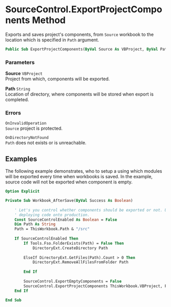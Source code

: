 # SourceControl.ExportProjectComponents Method

Exports and saves project's components, from `Source` workbook to the location which is specified in `Path` argument.

```vb
Public Sub ExportProjectComponents(ByVal Source As VBProject, ByVal Path As String)
```

### Parameters

**Source** `VBProject` <br>
Project from which, components will be exported.

**Path** `String` <br>
Location of directory, where components will be stored when export is completed.

### Errors

`OnInvalidOperation` <br>
`Source` project is protected.

`OnDirectoryNotFound` <br>
`Path` does not exists or is unreachable.

## Examples

The following example demonstrates, who to setup a using which modules will be exported every time when workbooks is saved. In the example, source code will not be exported when component is empty.

```vb
Option Explicit

Private Sub Workbook_AfterSave(ByVal Success As Boolean)
    
    ' Let's you control whether components should be exported or not. Useful, while you are 
    ' deploying code onto production.
    Const SourceControlEnabled As Boolean = False
    Dim Path As String
    Path = ThisWorkbook.Path & "/src"
    
    If SourceControlEnabled Then
        If Tools.Fso.FolderExists(Path) = False Then
            DirectoryExt.CreateDirectory Path
            
        ElseIf DirectoryExt.GetFiles(Path).Count > 0 Then
            DirectoryExt.RemoveAllFilesFromFolder Path
            
        End If
        
        SourceControl.ExportEmptyComponents = False
        SourceControl.ExportProjectComponents ThisWorkbook.VBProject, Path
    End If
    
End Sub
```

